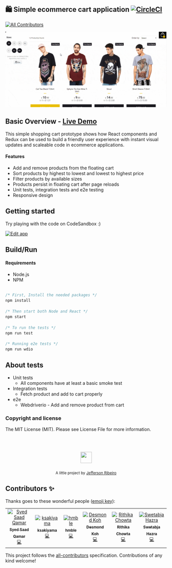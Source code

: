 ## 🛍️ Simple ecommerce cart application [![CircleCI](https://circleci.com/gh/jeffersonRibeiro/react-shopping-cart.svg?style=svg)](https://circleci.com/gh/jeffersonRibeiro/react-shopping-cart)
[![All Contributors](https://img.shields.io/badge/all_contributors-6-orange.svg?style=flat-square)](#contributors)

<p align="center">

  <img src="./doc/react-shopping-cart-min.gif">
</p>

## Basic Overview - [Live Demo](https://react-shopping-cart-67954.firebaseapp.com/)

This simple shopping cart prototype shows how React components and Redux can be used to build a
friendly user experience with instant visual updates and scaleable code in ecommerce applications.

#### Features

- Add and remove products from the floating cart
- Sort products by highest to lowest and lowest to highest price
- Filter products by available sizes
- Products persist in floating cart after page reloads
- Unit tests, integration tests and e2e testing
- Responsive design

## Getting started

Try playing with the code on CodeSandbox :)

[![Edit app](https://codesandbox.io/static/img/play-codesandbox.svg)](https://codesandbox.io/s/74rykw70qq)

## Build/Run

#### Requirements

- Node.js
- NPM

```javascript

/* First, Install the needed packages */
npm install

/* Then start both Node and React */
npm start

/* To run the tests */
npm run test

/* Running e2e tests */
npm run wdio


```

## About tests

- Unit tests
  - All components have at least a basic smoke test
- Integration tests
  - Fetch product and add to cart properly
- e2e
  - Webdriverio - Add and remove product from cart

### Copyright and license

The MIT License (MIT). Please see License File for more information.

<br/>
<br/>

<p align="center"><img src="https://avatars2.githubusercontent.com/u/20846473?s=70&v=4" width="35" height="35"/></p>
<p align="center">
<sub>A little project by <a href="http://www.jeffersonribeiro.com/">Jefferson Ribeiro</a></sub>
</p>

## Contributors ✨

Thanks goes to these wonderful people ([emoji key](https://allcontributors.org/docs/en/emoji-key)):

<!-- ALL-CONTRIBUTORS-LIST:START - Do not remove or modify this section -->
<!-- prettier-ignore -->
<table>
  <tr>
    <td align="center"><a href="https://github.com/Syed-Saad-Qamar"><img src="https://avatars3.githubusercontent.com/u/38069997?v=4" width="100px;" alt="Syed Saad Qamar"/><br /><sub><b>Syed Saad Qamar</b></sub></a><br /><a href="https://github.com/jeffersonRibeiro/react-shopping-cart/commits?author=Syed-Saad-Qamar" title="Code">💻</a></td>
    <td align="center"><a href="https://github.com/ksakiyama"><img src="https://avatars0.githubusercontent.com/u/1367783?v=4" width="100px;" alt="ksakiyama"/><br /><sub><b>ksakiyama</b></sub></a><br /><a href="https://github.com/jeffersonRibeiro/react-shopping-cart/commits?author=ksakiyama" title="Code">💻</a></td>
    <td align="center"><a href="https://github.com/hmble"><img src="https://avatars3.githubusercontent.com/u/16825207?v=4" width="100px;" alt="hmble"/><br /><sub><b>hmble</b></sub></a><br /><a href="https://github.com/jeffersonRibeiro/react-shopping-cart/commits?author=hmble" title="Code">💻</a></td>
    <td align="center"><a href="https://github.com/deskoh"><img src="https://avatars0.githubusercontent.com/u/9096984?v=4" width="100px;" alt="Desmond Koh"/><br /><sub><b>Desmond Koh</b></sub></a><br /><a href="https://github.com/jeffersonRibeiro/react-shopping-cart/commits?author=deskoh" title="Code">💻</a></td>
    <td align="center"><a href="https://github.com/rithikachowta08"><img src="https://avatars1.githubusercontent.com/u/26671726?v=4" width="100px;" alt="Rithika Chowta"/><br /><sub><b>Rithika Chowta</b></sub></a><br /><a href="https://github.com/jeffersonRibeiro/react-shopping-cart/commits?author=rithikachowta08" title="Code">💻</a></td>
    <td align="center"><a href="http://stabja.github.io"><img src="https://avatars3.githubusercontent.com/u/10581882?v=4" width="100px;" alt="Swetabja Hazra"/><br /><sub><b>Swetabja Hazra</b></sub></a><br /><a href="https://github.com/jeffersonRibeiro/react-shopping-cart/commits?author=Stabja" title="Code">💻</a></td>
  </tr>
</table>

<!-- ALL-CONTRIBUTORS-LIST:END -->

This project follows the [all-contributors](https://github.com/all-contributors/all-contributors) specification. Contributions of any kind welcome!